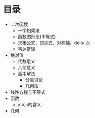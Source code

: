 # 目录

- 二次函数
  - 十字相乘法
  - 函数图形法(不等式)
  - 求根公式、顶点式、对称轴、delta △
  - 韦达定理
- 绝对值
  - 代数意义
  - 几何意义
  - 高中解法
    - 分类讨论
    - 几何法
- 线性方程与不等式
- 函数
  - a,b,c的含义
- 几何
